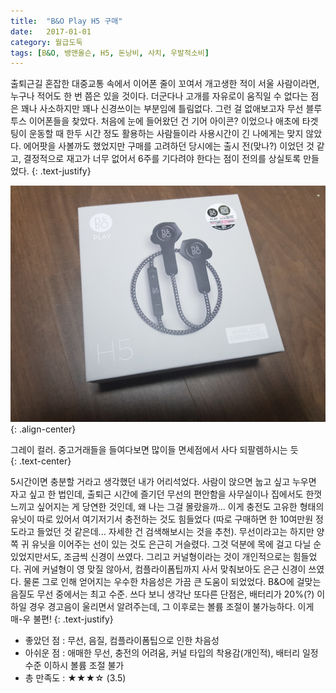 ```yaml
---
title:  "B&O Play H5 구매"
date:   2017-01-01
category: 월급도둑
tags: [B&O, 뱅앤올슨, H5, 돈낭비, 사치, 우발적소비]
---
```


출퇴근길 혼잡한 대중교통 속에서 이어폰 줄이 꼬여서 개고생한 적이 서울 사람이라면, 누구나 적어도 한 번 쯤은 있을 것이다. 더군다나 고개를 자유로이 움직일 수 없다는 점은 꽤나 사소하지만 꽤나 신경쓰이는 부분임에 틀림없다. 그런 걸 없애보고자 무선 블루투스 이어폰들을 찾았다. 처음에 눈에 들어왔던 건 기어 아이콘? 이었으나 애초에 타겟팅이 운동할 때 한두 시간 정도 활용하는 사람들이라 사용시간이 긴 나에게는 맞지 않았다. 에어팟을 사볼까도 했었지만 구매를 고려하던 당시에는 출시 전(맞나?) 이었던 것 같고, 결정적으로 재고가 너무 없어서 6주를 기다려야 한다는 점이 전의를 상실토록 만들었다.
{: .text-justify}



![jpg](/images/salary-lupine/2017-01-01-1.jpg){: .align-center}
<figcaption>그레이 컬러. 중고거래들을 들여다보면 많이들 면세점에서 사다 되팔렘하시는 듯</figcaption>
{: .text-center}

<br>

5시간이면 충분할 거라고 생각했던 내가 어리석었다. 사람이 앉으면 눕고 싶고 누우면 자고 싶고 한 법인데, 출퇴근 시간에 즐기던 무선의 편안함을 사무실이나 집에서도 한껏 느끼고 싶어지는 게 당연한 것인데, 왜 나는 그걸 몰랐을까... 이게 충전도 고유한 형태의 유닛이 따로 있어서 여기저기서 충전하는 것도 힘들었다 (따로 구매하면 한 10여만원 정도라고 들었던 것 같은데... 자세한 건 검색해보시는 것을 추천). 무선이라고는 하지만 양쪽 귀 유닛을 이어주는 선이 있는 것도 은근히 거슬렸다. 그것 덕분에 목에 걸고 다닐 순 있었지만서도, 조금씩 신경이 쓰였다. 그리고 커널형이라는 것이 개인적으로는 힘들었다. 귀에 커널형이 영 맞질 않아서, 컴플라이폼팁까지 사서 맞춰보아도 은근 신경이 쓰였다. 물론 그로 인해 얻어지는 우수한 차음성은 가끔 큰 도움이 되었었다. B&O에 걸맞는 음질도 무선 중에서는 최고 수준. 쓰다 보니 생각난 또다른 단점은, 배터리가 20%(?) 이하일 경우 경고음이 울리면서 알려주는데, 그 이후로는 볼륨 조절이 불가능하다. 이게 매-우 불편!
{: .text-justify}



* 좋았던 점 : 무선, 음질, 컴플라이폼팁으로 인한 차음성
* 아쉬운 점 : 애매한 무선, 충전의 어려움, 커널 타입의 착용감(개인적), 배터리 일정 수준 이하시 볼륨 조절 불가
* 총 만족도 : ★★★☆  (3.5)

## ㅤㅤ
